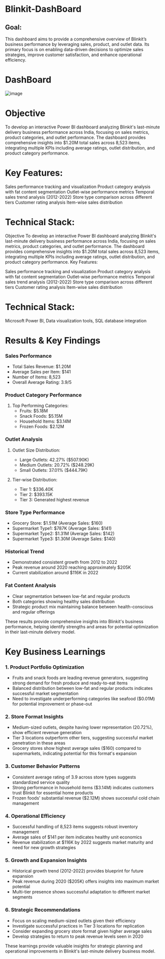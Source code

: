 # Blinkit-DashBoard
## Goal:
This dashboard aims to provide a comprehensive overview of Blinkit’s business performance by leveraging sales, product, and outlet data. Its primary focus is on enabling data-driven decisions to optimize sales strategies, improve customer satisfaction, and enhance operational efficiency.

# DashBoard
![image](https://github.com/user-attachments/assets/b4c5d2e7-1426-40ee-b6a9-01671e3d3fad)
# Objective
To develop an interactive Power BI dashboard analyzing Blinkit's last-minute delivery business performance across India, focusing on sales metrics, product categories, and outlet performance. The dashboard provides comprehensive insights into $1.20M total sales across 8,523 items, integrating multiple KPIs including average ratings, outlet distribution, and product category performance.
# Key Features:

Sales performance tracking and visualization
Product category analysis with fat content segmentation
Outlet-wise performance metrics
Temporal sales trend analysis (2012-2022)
Store type comparison across different tiers
Customer rating analysis
Item-wise sales distribution

# Technical Stack:
Objective
To develop an interactive Power BI dashboard analyzing Blinkit's last-minute delivery business performance across India, focusing on sales metrics, product categories, and outlet performance. The dashboard provides comprehensive insights into $1.20M total sales across 8,523 items, integrating multiple KPIs including average ratings, outlet distribution, and product category performance.
Key Features:

Sales performance tracking and visualization
Product category analysis with fat content segmentation
Outlet-wise performance metrics
Temporal sales trend analysis (2012-2022)
Store type comparison across different tiers
Customer rating analysis
Item-wise sales distribution

# Technical Stack:

Microsoft Power BI, Data visualization tools, SQL database integration
# Results & Key Findings

### Sales Performance
- Total Sales Revenue: $1.20M 
- Average Sales per Item: $141
- Number of Items: 8,523
- Overall Average Rating: 3.9/5

### Product Category Performance
1. Top Performing Categories:
   - Fruits: $5.18M
   - Snack Foods: $5.15M
   - Household Items: $3.14M
   - Frozen Foods: $2.12M

### Outlet Analysis
1. Outlet Size Distribution:
   - Large Outlets: 42.27% ($507.90K)
   - Medium Outlets: 20.72% ($248.29K)
   - Small Outlets: 37.01% ($444.79K)

2. Tier-wise Distribution:
   - Tier 1: $336.40K
   - Tier 2: $393.15K
   - Tier 3: Generated highest revenue

### Store Type Performance
- Grocery Store: $1.51M (Average Sales: $160)
- Supermarket Type1: $787K (Average Sales: $141)
- Supermarket Type2: $1.31M (Average Sales: $142)
- Supermarket Type3: $1.30M (Average Sales: $140)

### Historical Trend
- Demonstrated consistent growth from 2012 to 2022
- Peak revenue around 2020 reaching approximately $205K
- Current stabilization around $116K in 2022

### Fat Content Analysis
- Clear segmentation between low-fat and regular products
- Both categories showing healthy sales distribution
- Strategic product mix maintaining balance between health-conscious and regular offerings

These results provide comprehensive insights into Blinkit's business performance, helping identify strengths and areas for potential optimization in their last-minute delivery model.

# Key Business Learnings

### 1. Product Portfolio Optimization
- Fruits and snack foods are leading revenue generators, suggesting strong demand for fresh produce and ready-to-eat items
- Balanced distribution between low-fat and regular products indicates successful market segmentation
- Need to investigate underperforming categories like seafood ($0.01M) for potential improvement or phase-out

### 2. Store Format Insights
- Medium-sized outlets, despite having lower representation (20.72%), show efficient revenue generation
- Tier 3 locations outperform other tiers, suggesting successful market penetration in these areas
- Grocery stores show highest average sales ($160) compared to supermarkets, indicating potential for this format's expansion

### 3. Customer Behavior Patterns
- Consistent average rating of 3.9 across store types suggests standardized service quality
- Strong performance in household items ($3.14M) indicates customers trust Blinkit for essential home products
- Frozen foods' substantial revenue ($2.12M) shows successful cold chain management

### 4. Operational Efficiency
- Successful handling of 8,523 items suggests robust inventory management
- Average sales of $141 per item indicates healthy unit economics
- Revenue stabilization at $116K by 2022 suggests market maturity and need for new growth strategies

### 5. Growth and Expansion Insights
- Historical growth trend (2012-2022) provides blueprint for future expansion
- Peak revenue during 2020 ($205K) offers insights into maximum market potential
- Multi-tier presence shows successful adaptation to different market segments

### 6. Strategic Recommendations
- Focus on scaling medium-sized outlets given their efficiency
- Investigate successful practices in Tier 3 locations for replication
- Consider expanding grocery store format given higher average sales
- Develop strategies to return to peak revenue levels seen in 2020

These learnings provide valuable insights for strategic planning and operational improvements in Blinkit's last-minute delivery business model.
